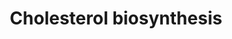 ---
annotations:
- id: PW:0000454
  parent: classic metabolic pathway
  type: Pathway Ontology
  value: cholesterol biosynthetic pathway
authors:
- MaintBot
- Thomas
- Christine Chichester
- Mkutmon
- Khanspers
- Egonw
- Eweitz
citedin:
- link: PMC8795813
description: 'Cholesterol is a waxy steroid metabolite found in the cell membranes
  and transported in the blood plasma of all animals. It is an essential structural
  component of mammalian cell membranes, where it is required to establish proper
  membrane permeability and fluidity. In addition, cholesterol is an important component
  for the manufacture of bile acids, steroid hormones, and several fat-soluble vitamins.
  Cholesterol is the principal sterol synthesized by animals, but small quantities
  are synthesized in other eukaryotes, such as plants and fungi. It is almost completely
  absent among prokaryotes, which include bacteria.  Source: [[wikipedia:Cholesterol|Wikipedia]]'
last-edited: 2021-05-27
organisms:
- Bos taurus
redirect_from:
- /index.php/Pathway:WP1070
- /instance/WP1070
revision: null
schema-jsonld:
- '@context': https://schema.org/
  '@id': https://wikipathways.github.io/pathways/WP1070.html
  '@type': Dataset
  creator:
    '@type': Organization
    name: WikiPathways
  description: 'Cholesterol is a waxy steroid metabolite found in the cell membranes
    and transported in the blood plasma of all animals. It is an essential structural
    component of mammalian cell membranes, where it is required to establish proper
    membrane permeability and fluidity. In addition, cholesterol is an important component
    for the manufacture of bile acids, steroid hormones, and several fat-soluble vitamins.
    Cholesterol is the principal sterol synthesized by animals, but small quantities
    are synthesized in other eukaryotes, such as plants and fungi. It is almost completely
    absent among prokaryotes, which include bacteria.  Source: [[wikipedia:Cholesterol|Wikipedia]]'
  keywords:
  - (S)-2,3-Epoxysqualene
  - 7-Dehydrocholesterol
  - Acetyl-CoA
  - CYP51A1
  - Cholesterol
  - DHCR7
  - Dimethylallylpyrophosphate
  - FDFT1
  - FDPS
  - Geranyl-PP
  - HMG-CoA
  - HMGCR
  - HMGCS1
  - IDI1
  - LSS
  - Lanosterin
  - Lathosterol
  - MVD
  - MVK
  - Mevalonic acid
  - Mevalonic acid 5-pyrophosphate
  - Mevalonic acid-5P
  - NSDHL
  - PMVK
  - SC4MOL
  - SC5DL
  - SQLE
  - Squalene
  - farnesyl pyrophosphate
  - isopentenyl pyrophosphate
  license: CC0
  name: Cholesterol biosynthesis
seo: CreativeWork
title: Cholesterol biosynthesis
wpid: WP1070
---
